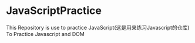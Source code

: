 # JavaScriptPractice
This Repository is use to practice JavaScript(这是用来练习Javascript的仓库)
To Practice Javascript and DOM 
